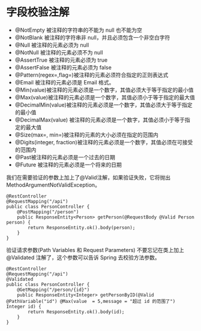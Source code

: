 # 字段校验注解

- @NotEmpty 被注释的字符串的不能为 null 也不能为空
- @NotBlank 被注释的字符串非 null，并且必须包含一个非空白字符
- @Null 被注释的元素必须为 null
- @NotNull 被注释的元素必须不为 null
- @AssertTrue 被注释的元素必须为 true
- @AssertFalse 被注释的元素必须为 false
- @Pattern(regex=,flag=)被注释的元素必须符合指定的正则表达式
- @Email 被注释的元素必须是 Email 格式。
- @Min(value)被注释的元素必须是一个数字，其值必须大于等于指定的最小值
- @Max(value)被注释的元素必须是一个数字，其值必须小于等于指定的最大值
- @DecimalMin(value)被注释的元素必须是一个数字，其值必须大于等于指定的最小值
- @DecimalMax(value) 被注释的元素必须是一个数字，其值必须小于等于指定的最大值
- @Size(max=, min=)被注释的元素的大小必须在指定的范围内
- @Digits(integer, fraction)被注释的元素必须是一个数字，其值必须在可接受的范围内
- @Past被注释的元素必须是一个过去的日期
- @Future 被注释的元素必须是一个将来的日期

我们在需要验证的参数上加上了@Valid注解，如果验证失败，它将抛出MethodArgumentNotValidException。

    @RestController
    @RequestMapping("/api")
    public class PersonController {
        @PostMapping("/person")
        public ResponseEntity<Person> getPerson(@RequestBody @Valid Person person) {
            return ResponseEntity.ok().body(person);
        }
    }

验证请求参数(Path Variables 和 Request Parameters)
不要忘记在类上加上 @Validated 注解了，这个参数可以告诉 Spring 去校验方法参数。

    @RestController
    @RequestMapping("/api")
    @Validated
    public class PersonController {
        @GetMapping("/person/{id}")
        public ResponseEntity<Integer> getPersonByID(@Valid @PathVariable("id") @Max(value  = 5,message = "超过 id 的范围了") Integer id) {
            return ResponseEntity.ok().body(id);
        }
    }